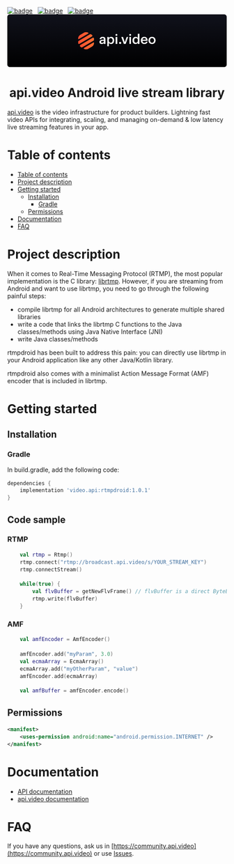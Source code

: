 [![badge](https://img.shields.io/twitter/follow/api_video?style=social)](https://twitter.com/intent/follow?screen_name=api_video) &nbsp; [![badge](https://img.shields.io/github/stars/apivideo/api.video-android-live-stream?style=social)](https://github.com/apivideo/api.video-android-live-stream) &nbsp; [![badge](https://img.shields.io/discourse/topics?server=https%3A%2F%2Fcommunity.api.video)](https://community.api.video)
![](https://github.com/apivideo/API_OAS_file/blob/master/apivideo_banner.png)
<h1 align="center">api.video Android live stream library</h1>

[api.video](https://api.video) is the video infrastructure for product builders. Lightning fast video APIs for integrating, scaling, and managing on-demand & low latency live streaming features in your app.

# Table of contents

- [Table of contents](#table-of-contents)
- [Project description](#project-description)
- [Getting started](#getting-started)
  - [Installation](#installation)
    - [Gradle](#gradle)
  - [Permissions](#permissions)
- [Documentation](#documentation)
- [FAQ](#faq)

# Project description

When it comes to Real-Time Messaging Protocol (RTMP), the most popular implementation is the C
library: [librtmp](http://git.ffmpeg.org/rtmpdump). However, if you are streaming from Android and
want to use librtmp, you need to go through the following painful steps:

- compile librtmp for all Android architectures to generate multiple shared libraries
- write a code that links the librtmp C functions to the Java classes/methods using Java Native
  Interface (JNI)
- write Java classes/methods

rtmpdroid has been built to address this pain: you can directly use librtmp in your Android
application like any other Java/Kotlin library.

rtmpdroid also comes with a minimalist Action Message Format (AMF) encoder that is included in
librtmp.

# Getting started

## Installation

### Gradle

In build.gradle, add the following code:

```groovy
dependencies {
    implementation 'video.api:rtmpdroid:1.0.1'
}
```

## Code sample

### RTMP

```kotlin
    val rtmp = Rtmp()
    rtmp.connect("rtmp://broadcast.api.video/s/YOUR_STREAM_KEY")
    rtmp.connectStream()
    
    while(true) {
        val flvBuffer = getNewFlvFrame() // flvBuffer is a direct ByteBuffer 
        rtmp.write(flvBuffer)
    }
```

### AMF

```kotlin
    val amfEncoder = AmfEncoder()

    amfEncoder.add("myParam", 3.0)
    val ecmaArray = EcmaArray()
    ecmaArray.add("myOtherParam", "value")
    amfEncoder.add(ecmaArray)

    val amfBuffer = amfEncoder.encode()
```

## Permissions

```xml
<manifest>
    <uses-permission android:name="android.permission.INTERNET" />
</manifest>
```

# Documentation

* [API documentation](https://apivideo.github.io/api.video-rtmpdroid/)
* [api.video documentation](https://docs.api.video)

# FAQ

If you have any questions, ask us in [https://community.api.video](https://community.api.video) or use [Issues].


[//]: # (These are reference links used in the body of this note and get stripped out when the markdown processor does its job. There is no need to format nicely because it shouldn't be seen. Thanks SO - http://stackoverflow.com/questions/4823468/store-comments-in-markdown-syntax)

[Issues]: <https://github.com/apivideo/api.video-rtmpdroid/issues>
